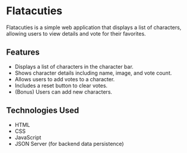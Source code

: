 # Flatacuties

Flatacuties is a simple web application that displays a list of characters, allowing users to view details and vote for their favorites.

## Features
- Displays a list of characters in the character bar.
- Shows character details including name, image, and vote count.
- Allows users to add votes to a character.
- Includes a reset button to clear votes.
- (Bonus) Users can add new characters.

## Technologies Used
- HTML
- CSS
- JavaScript
- JSON Server (for backend data persistence)
